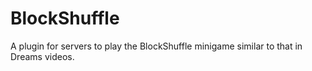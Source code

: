 # BlockShuffle
A plugin for servers to play the BlockShuffle minigame similar to that in Dreams videos.
